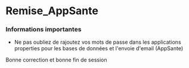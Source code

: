 # Remise_AppSante

### Informations importantes
 * Ne pas oubliez de rajoutez vos mots de passe dans les applications properties pour les bases de données et l'envoie d'email (AppSante)
 
 Bonne correction et bonne fin de session
